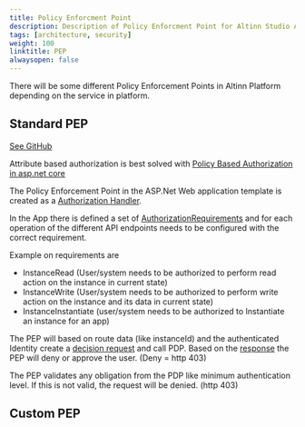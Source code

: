 ```yaml
---
title: Policy Enforcment Point
description: Description of Policy Enforcment Point for Altinn Studio Apps
tags: [architecture, security]
weight: 100
linktitle: PEP
alwaysopen: false
---
```


There will be some different Policy Enforcement Points in Altinn Platform depending on the service in platform. 

## Standard PEP

[See GitHub](https://github.com/Altinn/altinn-studio/issues/2554)

Attribute based authorization is best solved with [Policy Based Authorization in asp.net core](https://docs.microsoft.com/en-us/aspnet/core/security/authorization/policies?view=aspnetcore-3.0)

The Policy Enforcement Point in the ASP.Net Web application template 
is created as a [Authorization Handler](https://github.com/aspnet/AspNetCore/blob/release/3.0/src/Security/Authorization/Core/src/AuthorizationHandler.cs).

In the App there is defined a set of [AuthorizationRequirements](https://github.com/aspnet/AspNetCore/blob/release/3.0/src/Security/Authorization/Core/src/IAuthorizationRequirement.cs) 
and for each operation of the different API endpoints needs to be configured with the correct requirement.

Example on requirements are
- InstanceRead (User/system needs to be authorized to perform read action on the instance in current state)
- InstanceWrite (User/system needs to be authorized to perform write action on the instance and its data in current state)
- InstanceInstantiate (user/system needs to be authorized to Instantiate an instance for an app)

The PEP will based on route data (like instanceId) and the authenticated Identity create a [decision request](https://github.com/Altinn/altinn-studio/blob/master/src/Altinn.Platform/Altinn.Platform.Authorization/IntegrationTests/Data/Xacml/3.0/AltinnApps/AltinnApps0007Request.json) and call PDP.
Based on the [response](https://github.com/Altinn/altinn-studio/blob/master/src/Altinn.Platform/Altinn.Platform.Authorization/IntegrationTests/Data/Xacml/3.0/AltinnApps/AltinnApps0007Response.json) the PEP will deny or approve the user. (Deny = http 403)

The PEP validates any obligation from the PDP like minimum authentication level. If this is not valid, the request will be denied. (http 403)

## Custom PEP







